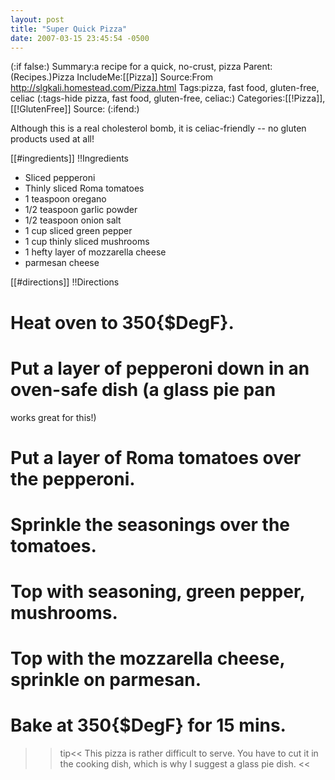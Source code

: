 ```yaml
---
layout: post
title: "Super Quick Pizza"
date: 2007-03-15 23:45:54 -0500
---
```

(:if false:)
Summary:a recipe for a quick, no-crust, pizza
Parent:(Recipes.)Pizza
IncludeMe:[[Pizza]]
Source:From http://slgkali.homestead.com/Pizza.html
Tags:pizza, fast food, gluten-free, celiac
(:tags-hide pizza, fast food, gluten-free, celiac:)
Categories:[[!Pizza]], [[!GlutenFree]]
Source:
(:ifend:)


Although this is a real cholesterol bomb, it is celiac-friendly -- no gluten products used at all!

[[#ingredients]]
!!Ingredients
* Sliced pepperoni
* Thinly sliced Roma tomatoes
* 1 teaspoon oregano
* 1/2 teaspoon garlic powder
* 1/2 teaspoon onion salt
* 1 cup sliced green pepper
* 1 cup thinly sliced mushrooms
* 1 hefty layer of mozzarella cheese
* parmesan cheese

[[#directions]]
!!Directions
# Heat oven to 350{$DegF}.

# Put a layer of pepperoni down in an oven-safe dish (a glass pie pan
  works great for this!)

# Put a layer of Roma tomatoes over the pepperoni.

# Sprinkle the seasonings over the tomatoes.

# Top with seasoning, green pepper, mushrooms.

# Top with the mozzarella cheese, sprinkle on parmesan.

# Bake at 350{$DegF} for 15 mins.

>>tip<<
This pizza is rather difficult to serve. You have to cut it in the
cooking dish, which is why I suggest a glass pie dish.
>><<


